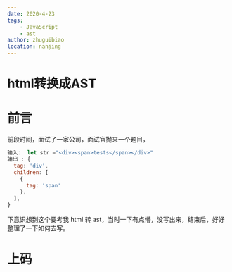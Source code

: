 ```yaml
---
date: 2020-4-23
tags:
    - JavaScript
    - ast
author: zhuguibiao
location: nanjing
---
```

# html转换成AST

# 前言

前段时间，面试了一家公司，面试官抛来一个题目，

```javascript
输入:  let str ="<div><span>tests</span></div>"
输出 : {
  tag: 'div',
  children: [
    {
      tag: 'span'
    },
  ],
}
```
  下意识想到这个要考我 html 转 ast，当时一下有点懵，没写出来，结束后，好好整理了一下如何去写。

# 上码


